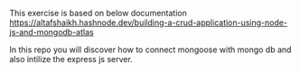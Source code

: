 This exercise is based on below documentation 
https://altafshaikh.hashnode.dev/building-a-crud-application-using-node-js-and-mongodb-atlas

In this repo you will discover how to connect mongoose with mongo db and also intilize the express js server. 
